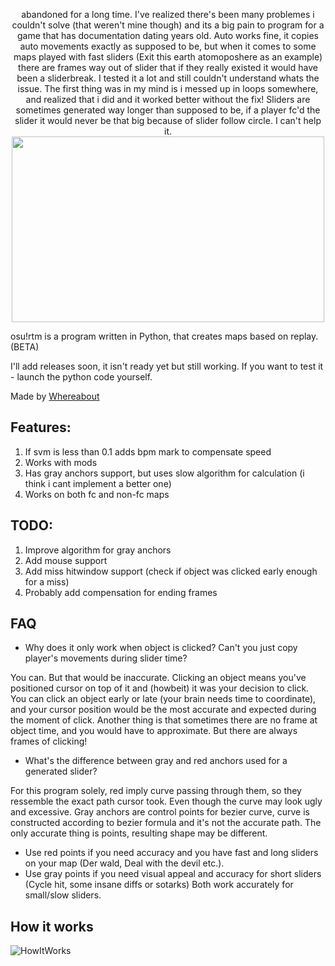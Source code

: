<p align="center">abandoned for a long time. I've realized there's been many problemes i couldn't solve (that weren't mine though) and its a big pain to program for a game that has documentation dating years old. Auto works fine, it copies auto movements exactly as supposed to be, but when it comes to some maps played with fast sliders (Exit this earth atomoposhere as an example) there are frames way out of slider that if they really existed it would have been a sliderbreak. I tested it a lot and still couldn't understand whats the issue. The first thing was in my mind is i messed up in loops somewhere, and realized that i did and it worked better without the fix! Sliders are sometimes generated way longer than supposed to be, if a player fc'd the slider it would never be that big because of slider follow circle. I can't help it.
  
<img src="https://i.imgur.com/CIgEu75.png" width="500" height="297">
</p>
osu!rtm is a program written in Python, that creates maps based on replay. (BETA)

I'll add releases soon, it isn't ready yet but still working. If you want to test it - launch the python code yourself.

Made by [Whereabout](https://osu.ppy.sh/users/15201580)

## Features:
1. If svm is less than 0.1 adds bpm mark to compensate speed
2. Works with mods
3. Has gray anchors support, but uses slow algorithm for calculation (i think i cant implement a better one)
4. Works on both fc and non-fc maps

## TODO:
1. Improve algorithm for gray anchors
2. Add mouse support
3. Add miss hitwindow support (check if object was clicked early enough for a miss)
4. Probably add compensation for ending frames 

## FAQ
* Why does it only work when object is clicked? Can't you just copy player's movements during slider time?

You can. But that would be inaccurate. Clicking an object means you've positioned cursor on top of it and (howbeit) it was your decision to click. You can click an object early or late (your brain needs time to coordinate), and your cursor position would be the most accurate and expected during the moment of click. Another thing is that sometimes there are no frame at object time, and you would have to approximate. But there are always frames of clicking!
  
* What's the difference between gray and red anchors used for a generated slider?

For this program solely, red imply curve passing through them, so they ressemble the exact path cursor took. Even though the curve may look ugly and excessive. Gray anchors are control points for bezier curve, curve is constructed according to bezier formula and it's not the accurate path.
The only accurate thing is points, resulting shape may be different.
* Use red points if you need accuracy and you have fast and long sliders on your map (Der wald, Deal with the devil etc.).
* Use gray points if you need visual appeal and accuracy for short sliders (Cycle hit, some insane diffs or sotarks)
Both work accurately for small/slow sliders.

## How it works
![HowItWorks](https://i.imgur.com/rLN5a7H.png)
